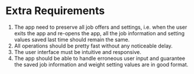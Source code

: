 # Extra Requirements

1. The app need to preserve all job offers and settings, i.e. when the user exits the app and re-opens the app, all the job information and setting values saved last time should remain the same.
2. All operations should be pretty fast without any noticeable delay.
3. The user interface must be intuitive and responsive.
4. The app should be able to handle erroneous user input and guarantee the saved job information and weight setting values are in good format.